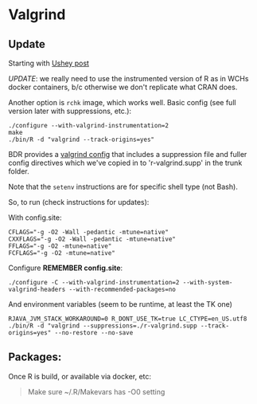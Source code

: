 # Valgrind

## Update

Starting with [Ushey post][2]

*UPDATE*: we really need to use the instrumented version of R as in WCHs docker
containers, b/c otherwise we don't replicate what CRAN does.

Another option is `rchk` image, which works well.  Basic config (see full
version later with suppressions, etc.):

    ./configure --with-valgrind-instrumentation=2
    make
    ./bin/R -d "valgrind --track-origins=yes"

BDR provides a [valgrind config][1] that includes a suppression file and fuller
config directives which we've copied in to 'r-valgrind.supp' in the trunk
folder.

Note that the `setenv` instructions are for specific shell type (not Bash).

So, to run (check instructions for updates):

With config.site:

    CFLAGS="-g -O2 -Wall -pedantic -mtune=native"
    CXXFLAGS="-g -O2 -Wall -pedantic -mtune=native"
    FFLAGS="-g -O2 -mtune=native"
    FCFLAGS="-g -O2 -mtune=native"

Configure **REMEMBER config.site**:

    ./configure -C --with-valgrind-instrumentation=2 --with-system-valgrind-headers --with-recommended-packages=no

And environment variables (seem to be runtime, at least the TK one)

    RJAVA_JVM_STACK_WORKAROUND=0 R_DONT_USE_TK=true LC_CTYPE=en_US.utf8 ./bin/R -d "valgrind --suppressions=./r-valgrind.supp --track-origins=yes" --no-restore --no-save


## Packages:

Once R is build, or available via docker, etc:

> Make sure ~/.R/Makevars has -O0 setting


[1]: https://www.stats.ox.ac.uk/pub/bdr/memtests/README.txt
[2]: https://kevinushey.github.io/blog/2015/04/05/debugging-with-valgrind/
